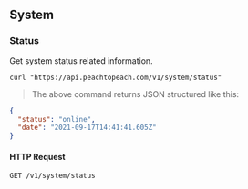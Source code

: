 ## System
### Status
Get system status related information.


```shell
curl "https://api.peachtopeach.com/v1/system/status"
```

> The above command returns JSON structured like this:

```json
{
  "status": "online",
  "date": "2021-09-17T14:41:41.605Z"
}
```
#### HTTP Request
`GET /v1/system/status`
